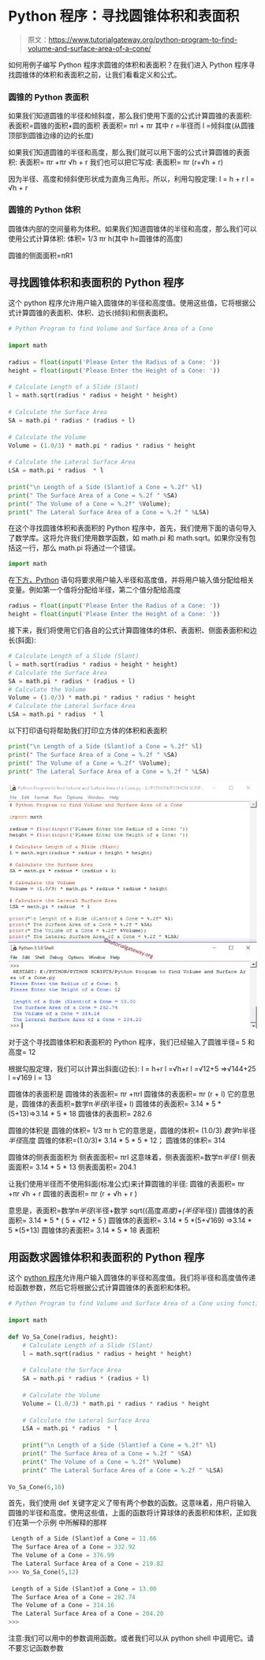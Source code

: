 # Python 程序：寻找圆锥体积和表面积

> 原文：<https://www.tutorialgateway.org/python-program-to-find-volume-and-surface-area-of-a-cone/>

如何用例子编写 Python 程序求圆锥的体积和表面积？在我们进入 Python 程序寻找圆锥体的体积和表面积之前，让我们看看定义和公式。

### 圆锥的 Python 表面积

如果我们知道圆锥的半径和倾斜度，那么我们使用下面的公式计算圆锥的表面积:
表面积=圆锥的面积+圆的面积
表面积= πrl + πr
其中 r =半径而
l =倾斜度(从圆锥顶部到圆锥边缘的边的长度)

如果我们知道圆锥的半径和高度，那么我们就可以用下面的公式计算圆锥的表面积:
表面积= πr +πr √h + r
我们也可以把它写成:
表面积= πr (r+√h + r)

因为半径、高度和倾斜使形状成为直角三角形。所以，利用勾股定理:
l = h + r
l = √h + r

### 圆锥的 Python 体积

圆锥体内部的空间量称为体积。如果我们知道圆锥体的半径和高度，那么我们可以使用公式计算体积:
体积= 1/3 πr h(其中 h=圆锥体的高度)

圆锥的侧面面积=πR1

## 寻找圆锥体积和表面积的 Python 程序

这个 python 程序允许用户输入圆锥体的半径和高度值。使用这些值，它将根据公式计算圆锥的表面积、体积、边长(倾斜)和侧表面积。

```py
# Python Program to find Volume and Surface Area of a Cone

import math

radius = float(input('Please Enter the Radius of a Cone: '))
height = float(input('Please Enter the Height of a Cone: '))

# Calculate Length of a Slide (Slant)
l = math.sqrt(radius * radius + height * height)

# Calculate the Surface Area
SA = math.pi * radius * (radius + l)

# Calculate the Volume
Volume = (1.0/3) * math.pi * radius * radius * height

# Calculate the Lateral Surface Area
LSA = math.pi * radius  * l

print("\n Length of a Side (Slant)of a Cone = %.2f" %l)
print(" The Surface Area of a Cone = %.2f " %SA)
print(" The Volume of a Cone = %.2f" %Volume);
print(" The Lateral Surface Area of a Cone = %.2f " %LSA)
```

在这个寻找圆锥体积和表面积的 Python 程序中，首先，我们使用下面的语句导入了数学库。这将允许我们使用数学函数，如 math.pi 和 math.sqrt。如果你没有包括这一行，那么 math.pi 将通过一个错误。

```py
import math
```

在[下方，Python](https://www.tutorialgateway.org/python-tutorial/) 语句将要求用户输入半径和高度值，并将用户输入值分配给相关变量。例如第一个值将分配给半径，第二个值分配给高度

```py
radius = float(input('Please Enter the Radius of a Cone: '))
height = float(input('Please Enter the Height of a Cone: '))
```

接下来，我们将使用它们各自的公式计算圆锥体的体积、表面积、侧面表面积和边长(斜面):

```py
# Calculate Length of a Slide (Slant)
l = math.sqrt(radius * radius + height * height)
# Calculate the Surface Area
SA = math.pi * radius * (radius + l)
# Calculate the Volume
Volume = (1.0/3) * math.pi * radius * radius * height
# Calculate the Lateral Surface Area
LSA = math.pi * radius  * l
```

以下打印语句将帮助我们打印立方体的体积和表面积

```py
print("\n Length of a Side (Slant)of a Cone = %.2f" %l)
print(" The Surface Area of a Cone = %.2f " %SA)
print(" The Volume of a Cone = %.2f" %Volume);
print(" The Lateral Surface Area of a Cone = %.2f " %LSA)
```

![Python Program to find Volume and Surface Area of a Cone](img/d9ff14267594164658f8c8f8cb2a4509.png)

对于这个寻找圆锥体积和表面积的 Python 程序，我们已经输入了圆锥半径= 5 和高度= 12

根据勾股定理，我们可以计算出斜面(边长):
l = h+r
l =√h+r
l =√12+5
=>√144+25
l =√169
l = 13

圆锥体的表面积是
圆锥体的表面积= πr +πrl
圆锥体的表面积= πr (r + l)
它的意思是，圆锥体的表面积=数学π*半径*(半径+ l)
圆锥体的表面积= 3.14 * 5 *(5+13)=>3.14 * 5 * 18
圆锥体的表面积= 282.6

圆锥的体积是
圆锥的体积= 1/3 πr h
它的意思是，圆锥的体积= (1.0/3) *数学π*半径*半径*高度
圆锥的体积=(1.0/3)* 3.14 * 5 * 5 * 12；
圆锥体的体积= 314

圆锥体的侧表面面积为
侧表面面积= πrl
这意味着，侧表面面积=数学π*半径* l
侧表面面积= 3.14 * 5 * 13
侧表面面积= 204.1

让我们使用半径而不使用斜面(标准公式)来计算圆锥的半径:
圆锥的表面积= πr +πr √h + r
圆锥的表面积= πr (r + √h + r )

意思是，表面积=数学π*半径*(半径+数学 sqrt((高度*高度)+(半径*半径))
圆锥体的表面积= 3.14 * 5 * ( 5 + √12 + 5 )
圆锥体的表面积= 3.14 * 5 *(5+√169)
=>3.14 * 5 *(5+13)
圆锥体的表面积= 3.14 * 5 * 18
表面积

## 用函数求圆锥体积和表面积的 Python 程序

这个 [python 程序](https://www.tutorialgateway.org/python-programming-examples/)允许用户输入圆锥体的半径和高度值。我们将半径和高度值传递给函数参数，然后它将根据公式计算圆锥体的表面积和体积。

```py
# Python Program to find Volume and Surface Area of a Cone using functions

import math

def Vo_Sa_Cone(radius, height):
    # Calculate Length of a Slide (Slant)
    l = math.sqrt(radius * radius + height * height)

    # Calculate the Surface Area
    SA = math.pi * radius * (radius + l)

    # Calculate the Volume
    Volume = (1.0/3) * math.pi * radius * radius * height

    # Calculate the Lateral Surface Area
    LSA = math.pi * radius  * l

    print("\n Length of a Side (Slant)of a Cone = %.2f" %l)
    print(" The Surface Area of a Cone = %.2f " %SA)
    print(" The Volume of a Cone = %.2f" %Volume)
    print(" The Lateral Surface Area of a Cone = %.2f " %LSA)

Vo_Sa_Cone(6,10)
```

首先，我们使用 def 关键字定义了带有两个参数的函数。这意味着，用户将输入圆锥的半径和高度。使用这些值，上面的函数将计算球体的表面积和体积，正如我们在第一个示例 中所解释的那样

```py
 Length of a Side (Slant)of a Cone = 11.66
 The Surface Area of a Cone = 332.92 
 The Volume of a Cone = 376.99
 The Lateral Surface Area of a Cone = 219.82 
>>> Vo_Sa_Cone(5,12)

 Length of a Side (Slant)of a Cone = 13.00
 The Surface Area of a Cone = 282.74 
 The Volume of a Cone = 314.16
 The Lateral Surface Area of a Cone = 204.20 
>>> 
```

注意:我们可以用中的参数调用函数。或者我们可以从 python shell 中调用它。请不要忘记函数参数